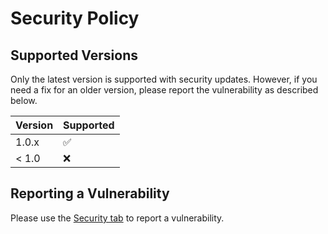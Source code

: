 # Security Policy

## Supported Versions

Only the latest version is supported with security updates.
However, if you need a fix for an older version, please report the vulnerability as described below.

| Version | Supported          |
| ------- | ------------------ |
| 1.0.x   | :white_check_mark: |
| < 1.0   | :x:                |

## Reporting a Vulnerability

Please use the [Security tab](https://github.com/falk-werner/note.js/security) to report a vulnerability.
